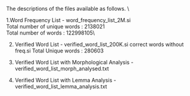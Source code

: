 The descriptions of the files available as follows. \

1.Word Frequency List - word_frequency_list_2M.si\
Total number of unique words : 2138021\
Total number of words : 122998105\

2. Verified Word List  - verified_word_list_200K.si
correct words without freq.si
Total Unique words : 280603

3. Verified Word List with Morphological Analysis - verified_word_list_morph_analysed.txt

4. Verified Word List with Lemma Analysis - verified_word_list_lemma_analysis.txt
